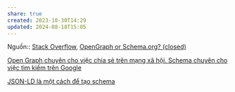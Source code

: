 ```yaml
---
share: true
created: 2023-10-30T14:29
updated: 2024-08-18T15:05
---
```

Nguồn:: [Stack Overflow](../../%E2%9C%8D%EF%B8%8FL%E1%BA%ADp%20tr%C3%ACnh/%CE%9E%20Ngu%E1%BB%93n%20v%C3%A0%20t%C3%A0i%20nguy%C3%AAn%20h%E1%BB%97%20tr%E1%BB%A3/%CE%9E%20Ngu%E1%BB%93n/Stack%20Overflow.md), [OpenGraph or Schema.org? (closed)](https://stackoverflow.com/a/17589792/3416774)

[Open Graph chuyên cho việc chia sẻ trên mạng xã hội. Schema chuyên cho việc tìm kiếm trên Google](./Open%20Graph%20chuy%C3%AAn%20cho%20vi%E1%BB%87c%20chia%20s%E1%BA%BB%20tr%C3%AAn%20m%E1%BA%A1ng%20x%C3%A3%20h%E1%BB%99i.%20Schema%20chuy%C3%AAn%20cho%20vi%E1%BB%87c%20t%C3%ACm%20ki%E1%BA%BFm%20tr%C3%AAn%20Google.md) 

[JSON-LD là một cách để tạo schema](./JSON-LD%20l%C3%A0%20m%E1%BB%99t%20c%C3%A1ch%20%C4%91%E1%BB%83%20t%E1%BA%A1o%20schema.md)